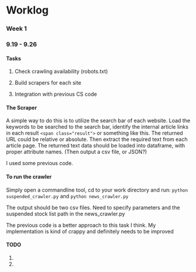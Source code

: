 # Worklog

### Week 1
### 9.19 - 9.26

#### Tasks
  1. Check crawling availability (robots.txt)

  2. Build scrapers for each site

  3. Integration with previous CS code 

#### The Scraper
A simple way to do this is to utilize the search bar of each website. Load the keywords to be searched to the search bar, identify the internal article links in each result ```<span class="result">``` or something like this. 
The returned URL could be relative or absolute. 
Then extract the required text from each article page.
The returned text data should be loaded into dataframe, with proper attribute names. (Then output a csv file, or JSON?) 

<p> I used some previous code. </p> 


#### To run the crawler
Simply open a commandline tool, cd to your work directory and run:
```python suspended_crawler.py```
and 
```python news_crawler.py```
<p> The output should be two csv files. Need to specify parameters and the suspended stock list path in the news_crawler.py</p>
<p> The previous code is a better approach to this task I think. My implementation is kind of crappy and definitely needs to be improved </p>



#### TODO 
1. 
2. 
